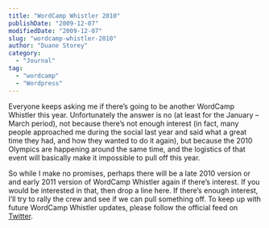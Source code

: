 ```yaml
---
title: "WordCamp Whistler 2010"
publishDate: "2009-12-07"
modifiedDate: "2009-12-07"
slug: "wordcamp-whistler-2010"
author: "Duane Storey"
category:
  - "Journal"
tag:
  - "wordcamp"
  - "Wordpress"
---
```


Everyone keeps asking me if there’s going to be another WordCamp Whistler this year. Unfortunately the answer is no (at least for the January – March period), not because there’s not enough interest (in fact, many people approached me during the social last year and said what a great time they had, and how they wanted to do it again), but because the 2010 Olympics are happening around the same time, and the logistics of that event will basically make it impossible to pull off this year.

So while I make no promises, perhaps there will be a late 2010 version or and early 2011 version of WordCamp Whistler again if there’s interest. If you would be interested in that, then drop a line here. If there’s enough interest, I’ll try to rally the crew and see if we can pull something off. To keep up with future WordCamp Whistler updates, please follow the official feed on [Twitter](http://twitter.com/WCWhistler).